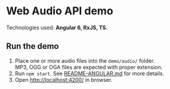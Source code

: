 # Web Audio API demo

Technologies used: **Angular 6, RxJS, TS.**

## Run the demo

1. Place one or more audio files into the `demo/audio/` folder.  
   MP3, OGG or OGA files are expected with proper extension.
1. Run `npm start`. See [README-ANGULAR.md](./README-ANGULAR.md) for more details.
1. Open [http://localhost:4200/](http://localhost:4200/) in browser.
